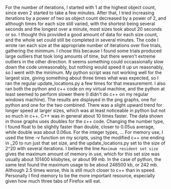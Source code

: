For the number of iterations, I started with 1 at the highest object count, since even 2 started to take a few minutes. After that, I tried increasing iterations by a power of two as object count decreased by a power of 2, and although times for each size still varied, with the shortest being several seconds and the longest over a minute, most sizes took about 20 seconds or so. I thought this provided a good amount of data for each size count, and the whole set could still be completed in several minutes.
The code I wrote ran each size at the appropriate number of iterations over five trials, gathering the minimum. I chose this because I found some trials produced large outliers that took long amounts of time, but there weren't extreme outliers in the other direction. It seems something could occassionally slow down the code unreasonably, but nothing would speed it up un reasonably, so I went with the minimum.
My python script was not working well for the largest size, giving something about three times what was expected, so I ran the regular update_locations.py a few times for that measurement. I also ran both the python and c++ code on my virtual machine, and the python at least seemed to perform slower there (I didn't do c++ on my regular windows machine).
The results are displayed in the png graphs, one for python and one for the two combined. There was a slight upward trend for longer speed at larger sizes, which was at least noticeable in python but not so much in c++. C++ was in general about 10 times faster. The data shown in those graphs uses doubles for the c++ code. Changing the number type, I found float to be slightly faster than double, closer to 0.05us average, while double was about 0.06us. For the integer types, ...
For memory use, I used the time -v function on my scripts, using the modified c++ one ending in _20 to run just that set size, and the update_locations.py set to the size of 2^20 with several iterations. I believe the line `Maximum resident set size` gives the maximum amount of memory in use, which for this set size was usually about 101400 kilobytes, or about 99 mb. In the case of python, the same test found the maximum usage to be about 248500 kb, or 242 mb. Although 2.5 times worse, this is still much closer to c++ than in speed. Personally I find memory to be the more important resource, especially given how much three tabs of Firefox will eat.


